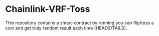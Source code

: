 # Chainlink-VRF-Toss
This repository contains a smart-contract by running you can flip/toss a coin and get truly random result each time (HEADS/TAILS).
